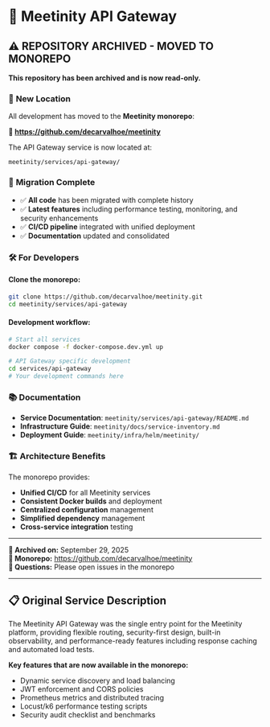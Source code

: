 # 🚀 Meetinity API Gateway

## ⚠️ **REPOSITORY ARCHIVED - MOVED TO MONOREPO**

**This repository has been archived and is now read-only.**

### 📍 **New Location**
All development has moved to the **Meetinity monorepo**:

**🔗 https://github.com/decarvalhoe/meetinity**

The API Gateway service is now located at:
```
meetinity/services/api-gateway/
```

### 🔄 **Migration Complete**
- ✅ **All code** has been migrated with complete history
- ✅ **Latest features** including performance testing, monitoring, and security enhancements
- ✅ **CI/CD pipeline** integrated with unified deployment
- ✅ **Documentation** updated and consolidated

### 🛠️ **For Developers**

#### **Clone the monorepo:**
```bash
git clone https://github.com/decarvalhoe/meetinity.git
cd meetinity/services/api-gateway
```

#### **Development workflow:**
```bash
# Start all services
docker compose -f docker-compose.dev.yml up

# API Gateway specific development
cd services/api-gateway
# Your development commands here
```

### 📚 **Documentation**
- **Service Documentation**: `meetinity/services/api-gateway/README.md`
- **Infrastructure Guide**: `meetinity/docs/service-inventory.md`
- **Deployment Guide**: `meetinity/infra/helm/meetinity/`

### 🏗️ **Architecture Benefits**
The monorepo provides:
- **Unified CI/CD** for all Meetinity services
- **Consistent Docker builds** and deployment
- **Centralized configuration** management
- **Simplified dependency** management
- **Cross-service integration** testing

---

**📅 Archived on:** September 29, 2025  
**🔗 Monorepo:** https://github.com/decarvalhoe/meetinity  
**📧 Questions:** Please open issues in the monorepo

---

## 📋 **Original Service Description**

The Meetinity API Gateway was the single entry point for the Meetinity platform, providing flexible routing, security-first design, built-in observability, and performance-ready features including response caching and automated load tests.

**Key features that are now available in the monorepo:**
- Dynamic service discovery and load balancing
- JWT enforcement and CORS policies  
- Prometheus metrics and distributed tracing
- Locust/k6 performance testing scripts
- Security audit checklist and benchmarks
